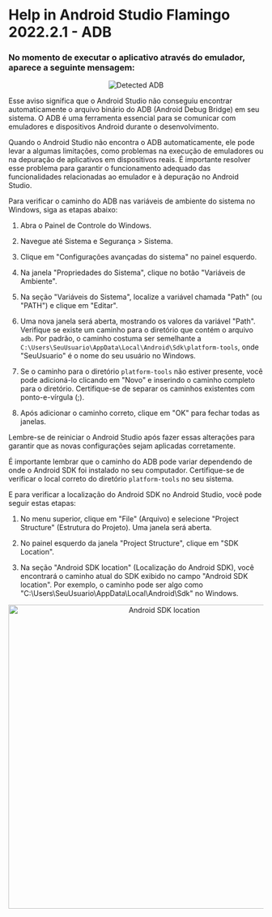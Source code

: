 # Help in Android Studio Flamingo 2022.2.1 - ADB

### No momento de executar o aplicativo através do emulador, aparece a seguinte mensagem:

<p align="center">
  <img src= https://github.com/andresima0/Help-AndroidStudio/assets/111400782/61c451fd-105e-4b25-9b02-8fb8e86e57a0)" alt="Detected ADB")>
</p>

Esse aviso significa que o Android Studio não conseguiu encontrar automaticamente o arquivo binário do ADB (Android Debug Bridge) em seu sistema. O ADB é uma ferramenta essencial para se comunicar com emuladores e dispositivos Android durante o desenvolvimento.

Quando o Android Studio não encontra o ADB automaticamente, ele pode levar a algumas limitações, como problemas na execução de emuladores ou na depuração de aplicativos em dispositivos reais. É importante resolver esse problema para garantir o funcionamento adequado das funcionalidades relacionadas ao emulador e à depuração no Android Studio.

Para verificar o caminho do ADB nas variáveis de ambiente do sistema no Windows, siga as etapas abaixo:

1. Abra o Painel de Controle do Windows.

2. Navegue até Sistema e Segurança > Sistema.

3. Clique em "Configurações avançadas do sistema" no painel esquerdo.

4. Na janela "Propriedades do Sistema", clique no botão "Variáveis de Ambiente".

5. Na seção "Variáveis do Sistema", localize a variável chamada "Path" (ou "PATH") e clique em "Editar".

6. Uma nova janela será aberta, mostrando os valores da variável "Path". Verifique se existe um caminho para o diretório que contém o arquivo `adb`. Por padrão, o caminho costuma ser semelhante a `C:\Users\SeuUsuario\AppData\Local\Android\Sdk\platform-tools`, onde "SeuUsuario" é o nome do seu usuário no Windows.

7. Se o caminho para o diretório `platform-tools` não estiver presente, você pode adicioná-lo clicando em "Novo" e inserindo o caminho completo para o diretório. Certifique-se de separar os caminhos existentes com ponto-e-vírgula (;).

8. Após adicionar o caminho correto, clique em "OK" para fechar todas as janelas.

Lembre-se de reiniciar o Android Studio após fazer essas alterações para garantir que as novas configurações sejam aplicadas corretamente.

É importante lembrar que o caminho do ADB pode variar dependendo de onde o Android SDK foi instalado no seu computador. Certifique-se de verificar o local correto do diretório `platform-tools` no seu sistema.

E para verificar a localização do Android SDK no Android Studio, você pode seguir estas etapas:

1. No menu superior, clique em "File" (Arquivo) e selecione "Project Structure" (Estrutura do Projeto). Uma janela será aberta.
  
2. No painel esquerdo da janela "Project Structure", clique em "SDK Location".

3. Na seção "Android SDK location" (Localização do Android SDK), você encontrará o caminho atual do SDK exibido no campo "Android SDK location". Por exemplo, o caminho pode ser algo como "C:\Users\SeuUsuario\AppData\Local\Android\Sdk" no Windows.

<p align="center">
  <img src= https://github.com/andresima0/Help-AndroidStudio/assets/111400782/fcbcd865-d244-45ec-af9e-9a283cd72399)" alt="Android SDK location" width="600">
</p>
